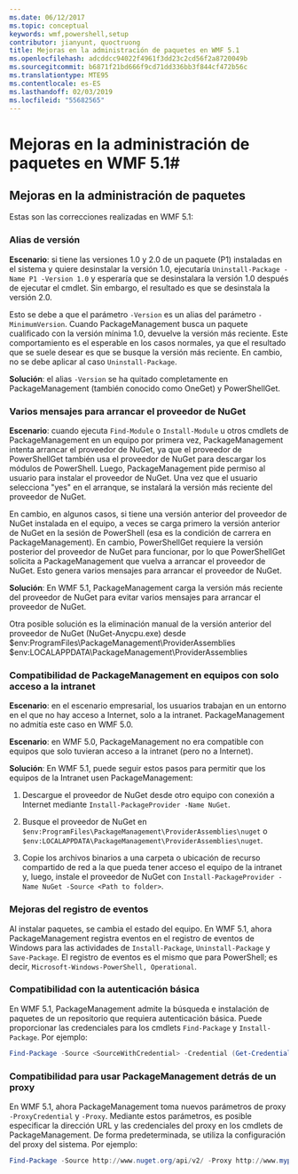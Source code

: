 ```yaml
---
ms.date: 06/12/2017
ms.topic: conceptual
keywords: wmf,powershell,setup
contributor: jianyunt, quoctruong
title: Mejoras en la administración de paquetes en WMF 5.1
ms.openlocfilehash: adcddcc94022f4961f3dd23c2cd56f2a8720049b
ms.sourcegitcommit: b6871f21bd666f9cd71dd336bb3f844cf472b56c
ms.translationtype: MTE95
ms.contentlocale: es-ES
ms.lasthandoff: 02/03/2019
ms.locfileid: "55682565"
---
```

# <a name="improvements-to-package-management-in-wmf-51"></a>Mejoras en la administración de paquetes en WMF 5.1#

## <a name="improvements-in-packagemanagement"></a>Mejoras en la administración de paquetes ##
Estas son las correcciones realizadas en WMF 5.1:

### <a name="version-alias"></a>Alias de versión

**Escenario**: si tiene las versiones 1.0 y 2.0 de un paquete (P1) instaladas en el sistema y quiere desinstalar la versión 1.0, ejecutaría `Uninstall-Package -Name P1 -Version 1.0` y esperaría que se desinstalara la versión 1.0 después de ejecutar el cmdlet. Sin embargo, el resultado es que se desinstala la versión 2.0.

Esto se debe a que el parámetro `-Version` es un alias del parámetro `-MinimumVersion`. Cuando PackageManagement busca un paquete cualificado con la versión mínima 1.0, devuelve la versión más reciente. Este comportamiento es el esperable en los casos normales, ya que el resultado que se suele desear es que se busque la versión más reciente. En cambio, no se debe aplicar al caso `Uninstall-Package`.

**Solución**: el alias `-Version` se ha quitado completamente en PackageManagement (también conocido como OneGet) y PowerShellGet.

### <a name="multiple-prompts-for-bootstrapping-the-nuget-provider"></a>Varios mensajes para arrancar el proveedor de NuGet

**Escenario**: cuando ejecuta `Find-Module` o `Install-Module` u otros cmdlets de PackageManagement en un equipo por primera vez, PackageManagement intenta arrancar el proveedor de NuGet, ya que el proveedor de PowerShellGet también usa el proveedor de NuGet para descargar los módulos de PowerShell. Luego, PackageManagement pide permiso al usuario para instalar el proveedor de NuGet. Una vez que el usuario selecciona "yes" en el arranque, se instalará la versión más reciente del proveedor de NuGet.

En cambio, en algunos casos, si tiene una versión anterior del proveedor de NuGet instalada en el equipo, a veces se carga primero la versión anterior de NuGet en la sesión de PowerShell (esa es la condición de carrera en PackageManagement). En cambio, PowerShellGet requiere la versión posterior del proveedor de NuGet para funcionar, por lo que PowerShellGet solicita a PackageManagement que vuelva a arrancar el proveedor de NuGet. Esto genera varios mensajes para arrancar el proveedor de NuGet.

**Solución**: En WMF 5.1, PackageManagement carga la versión más reciente del proveedor de NuGet para evitar varios mensajes para arrancar el proveedor de NuGet.

Otra posible solución es la eliminación manual de la versión anterior del proveedor de NuGet (NuGet-Anycpu.exe) desde $env:ProgramFiles\PackageManagement\ProviderAssemblies $env:LOCALAPPDATA\PackageManagement\ProviderAssemblies


### <a name="support-for-packagemanagement-on-computers-with-intranet-access-only"></a>Compatibilidad de PackageManagement en equipos con solo acceso a la intranet

**Escenario**: en el escenario empresarial, los usuarios trabajan en un entorno en el que no hay acceso a Internet, solo a la intranet. PackageManagement no admitía este caso en WMF 5.0.

**Escenario**: en WMF 5.0, PackageManagement no era compatible con equipos que solo tuvieran acceso a la intranet (pero no a Internet).

**Solución**: En WMF 5.1, puede seguir estos pasos para permitir que los equipos de la Intranet usen PackageManagement:

1. Descargue el proveedor de NuGet desde otro equipo con conexión a Internet mediante `Install-PackageProvider -Name NuGet`.

2. Busque el proveedor de NuGet en `$env:ProgramFiles\PackageManagement\ProviderAssemblies\nuget` o `$env:LOCALAPPDATA\PackageManagement\ProviderAssemblies\nuget`.

3. Copie los archivos binarios a una carpeta o ubicación de recurso compartido de red a la que pueda tener acceso el equipo de la intranet y, luego, instale el proveedor de NuGet con `Install-PackageProvider -Name NuGet -Source <Path to folder>`.


### <a name="event-logging-improvements"></a>Mejoras del registro de eventos

Al instalar paquetes, se cambia el estado del equipo. En WMF 5.1, ahora PackageManagement registra eventos en el registro de eventos de Windows para las actividades de `Install-Package`, `Uninstall-Package` y `Save-Package`. El registro de eventos es el mismo que para PowerShell; es decir, `Microsoft-Windows-PowerShell, Operational`.

### <a name="support-for-basic-authentication"></a>Compatibilidad con la autenticación básica

En WMF 5.1, PackageManagement admite la búsqueda e instalación de paquetes de un repositorio que requiera autenticación básica. Puede proporcionar las credenciales para los cmdlets `Find-Package` y `Install-Package`. Por ejemplo:

``` PowerShell
Find-Package -Source <SourceWithCredential> -Credential (Get-Credential)
```
### <a name="support-for-using-packagemanagement-behind-a-proxy"></a>Compatibilidad para usar PackageManagement detrás de un proxy

En WMF 5.1, ahora PackageManagement toma nuevos parámetros de proxy `-ProxyCredential` y `-Proxy`. Mediante estos parámetros, es posible especificar la dirección URL y las credenciales del proxy en los cmdlets de PackageManagement. De forma predeterminada, se utiliza la configuración del proxy del sistema. Por ejemplo:

``` PowerShell
Find-Package -Source http://www.nuget.org/api/v2/ -Proxy http://www.myproxyserver.com -ProxyCredential (Get-Credential)
```
